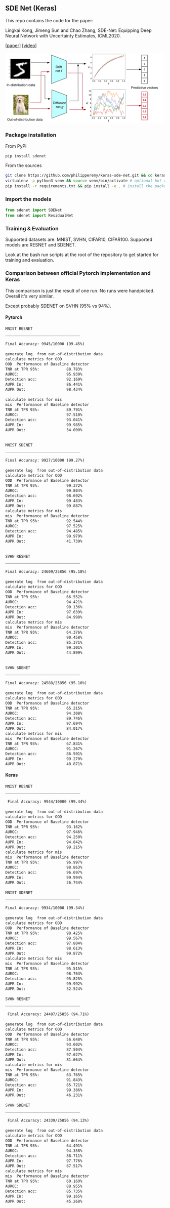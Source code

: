 ## SDE Net (Keras)
This repo contains the code for the paper:

Lingkai Kong, Jimeng Sun and Chao Zhang, SDE-Net: Equipping Deep Neural Network with Uncertainty Estimates, ICML2020.

[[paper](https://arxiv.org/abs/2008.10546)] [[video](https://www.youtube.com/watch?v=RylZA4Ioc3M)]

![SDE-Net](figure/illustration.png)

### Package installation

From PyPI

```bash
pip install sdenet
```

From the sources

```bash
git clone https://github.com/philipperemy/keras-sde-net.git && cd keras-sde-net
virtualenv -p python3 venv && source venv/bin/activate # optional but recommended.
pip install -r requirements.txt && pip install -e . # install the package.
```

### Import the models

```python
from sdenet import SDENet
from sdenet import ResidualNet
```

### Training & Evaluation

Supported datasets are: MNIST, SVHN, CIFAR10, CIFAR100. Supported models are RESNET and SDENET.

Look at the bash run scripts at the root of the repository to get started for training and evaluation.


### Comparison between official Pytorch implementation and Keras

This comparison is just the result of one run. No runs were handpicked. Overall it's very similar.

Except probably SDENET on SVHN (95% vs 94%).

#### Pytorch

```
MNIST RESNET
_________________________________

Final Accuracy: 9945/10000 (99.45%)

generate log  from out-of-distribution data
calculate metrics for OOD
OOD  Performance of Baseline detector
TNR at TPR 95%:            88.783%
AUROC:                     95.939%
Detection acc:             92.169%
AUPR In:                   86.441%
AUPR Out:                  98.434%

calculate metrics for mis
mis  Performance of Baseline detector
TNR at TPR 95%:            89.791%
AUROC:                     97.510%
Detection acc:             93.041%
AUPR In:                   99.985%
AUPR Out:                  34.000%


MNIST SDENET
_________________________________

Final Accuracy: 9927/10000 (99.27%)

generate log  from out-of-distribution data
calculate metrics for OOD
OOD  Performance of Baseline detector
TNR at TPR 95%:            99.372%
AUROC:                     99.804%
Detection acc:             98.692%
AUPR In:                   99.483%
AUPR Out:                  99.887%
calculate metrics for mis
mis  Performance of Baseline detector
TNR at TPR 95%:            92.544%
AUROC:                     97.525%
Detection acc:             94.485%
AUPR In:                   99.979%
AUPR Out:                  41.739%


SVHN RESNET
_________________________________

Final Accuracy: 24609/25856 (95.18%)

generate log  from out-of-distribution data
calculate metrics for OOD
OOD  Performance of Baseline detector
TNR at TPR 95%:            66.552%
AUROC:                     94.421%
Detection acc:             90.136%
AUPR In:                   97.639%
AUPR Out:                  84.998%
calculate metrics for mis
mis  Performance of Baseline detector
TNR at TPR 95%:            64.376%
AUROC:                     90.458%
Detection acc:             85.371%
AUPR In:                   99.301%
AUPR Out:                  44.899%


SVHN SDENET
_________________________________

Final Accuracy: 24588/25856 (95.10%)

generate log  from out-of-distribution data
calculate metrics for OOD
OOD  Performance of Baseline detector
TNR at TPR 95%:            65.215%
AUROC:                     94.308%
Detection acc:             89.746%
AUPR In:                   97.694%
AUPR Out:                  84.017%
calculate metrics for mis
mis  Performance of Baseline detector
TNR at TPR 95%:            67.831%
AUROC:                     91.267%
Detection acc:             86.501%
AUPR In:                   99.270%
AUPR Out:                  48.871%

```

#### Keras
```
MNIST RESNET
_________________________________

 Final Accuracy: 9944/10000 (99.44%)

generate log  from out-of-distribution data
calculate metrics for OOD
OOD  Performance of Baseline detector
TNR at TPR 95%:            93.162%
AUROC:                     97.946%
Detection acc:             94.250%
AUPR In:                   94.842%
AUPR Out:                  99.215%
calculate metrics for mis
mis  Performance of Baseline detector
TNR at TPR 95%:            96.997%
AUROC:                     98.863%
Detection acc:             96.697%
AUPR In:                   99.994%
AUPR Out:                  26.744%

MNIST SDENET
_________________________________

Final Accuracy: 9934/10000 (99.34%)

generate log  from out-of-distribution data
calculate metrics for OOD
OOD  Performance of Baseline detector
TNR at TPR 95%:            98.425%
AUROC:                     99.567%
Detection acc:             97.804%
AUPR In:                   98.613%
AUPR Out:                  99.872%
calculate metrics for mis
mis  Performance of Baseline detector
TNR at TPR 95%:            95.515%
AUROC:                     98.763%
Detection acc:             95.825%
AUPR In:                   99.992%
AUPR Out:                  32.524%

SVHN RESNET
_________________________________

 Final Accuracy: 24487/25856 (94.71%)

generate log  from out-of-distribution data
calculate metrics for OOD
OOD  Performance of Baseline detector
TNR at TPR 95%:            56.648%
AUROC:                     93.602%
Detection acc:             87.504%
AUPR In:                   97.627%
AUPR Out:                  81.664%
calculate metrics for mis
mis  Performance of Baseline detector
TNR at TPR 95%:            63.765%
AUROC:                     91.843%
Detection acc:             85.721%
AUPR In:                   99.386%
AUPR Out:                  46.231%

SVHN SDENET
_________________________________

 Final Accuracy: 24339/25856 (94.13%)

generate log  from out-of-distribution data
calculate metrics for OOD
OOD  Performance of Baseline detector
TNR at TPR 95%:            64.491%
AUROC:                     94.358%
Detection acc:             88.711%
AUPR In:                   97.776%
AUPR Out:                  87.517%
calculate metrics for mis
mis  Performance of Baseline detector
TNR at TPR 95%:            60.160%
AUROC:                     88.955%
Detection acc:             85.735%
AUPR In:                   99.165%
AUPR Out:                  45.268%
```
